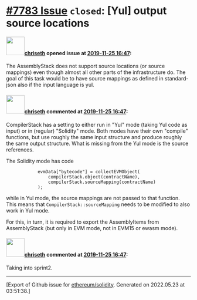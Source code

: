 # [\#7783 Issue](https://github.com/ethereum/solidity/issues/7783) `closed`: [Yul] output source locations

#### <img src="https://avatars.githubusercontent.com/u/9073706?v=4" width="50">[chriseth](https://github.com/chriseth) opened issue at [2019-11-25 16:47](https://github.com/ethereum/solidity/issues/7783):

The AssemblyStack does not support source locations (or source mappings) even though almost all other parts of the infrastructure do. The goal of this task would be to have source mappings as defined in standard-json also if the input language is yul.

#### <img src="https://avatars.githubusercontent.com/u/9073706?v=4" width="50">[chriseth](https://github.com/chriseth) commented at [2019-11-25 16:47](https://github.com/ethereum/solidity/issues/7783#issuecomment-588980615):

CompilerStack has a setting to either run in "Yul" mode (taking Yul code as input) or in (regular) "Solidity" mode. Both modes have their own "compile" functions, but use roughly the same input structure and produce roughly the same output structure. What is missing from the Yul mode is the source references.

The Solidity mode has code
```
			evmData["bytecode"] = collectEVMObject(
				compilerStack.object(contractName),
				compilerStack.sourceMapping(contractName)
			);
```

while in Yul mode, the source mappings are not passed to that function. This means that `CompilerStack::sourceMapping` needs to be modified to also work in Yul mode.

For this, in turn, it is required to export the AssemblyItems from AssemblyStack (but only in EVM mode, not in EVM15 or ewasm mode).

#### <img src="https://avatars.githubusercontent.com/u/9073706?v=4" width="50">[chriseth](https://github.com/chriseth) commented at [2019-11-25 16:47](https://github.com/ethereum/solidity/issues/7783#issuecomment-588988067):

Taking into sprint2.


-------------------------------------------------------------------------------



[Export of Github issue for [ethereum/solidity](https://github.com/ethereum/solidity). Generated on 2022.05.23 at 03:51:38.]
